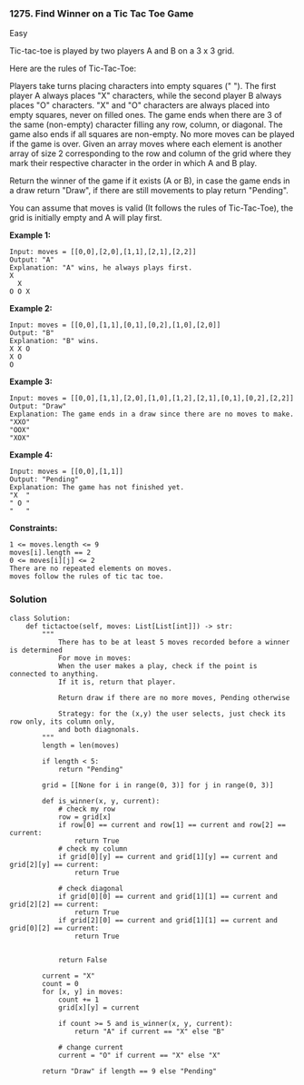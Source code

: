 ### 1275. Find Winner on a Tic Tac Toe Game
Easy

Tic-tac-toe is played by two players A and B on a 3 x 3 grid.

Here are the rules of Tic-Tac-Toe:

Players take turns placing characters into empty squares (" ").
The first player A always places "X" characters, while the second player B always places "O" characters.
"X" and "O" characters are always placed into empty squares, never on filled ones.
The game ends when there are 3 of the same (non-empty) character filling any row, column, or diagonal.
The game also ends if all squares are non-empty.
No more moves can be played if the game is over.
Given an array moves where each element is another array of size 2 corresponding to the row and column of the grid where they mark their respective character in the order in which A and B play.

Return the winner of the game if it exists (A or B), in case the game ends in a draw return "Draw", if there are still movements to play return "Pending".

You can assume that moves is valid (It follows the rules of Tic-Tac-Toe), the grid is initially empty and A will play first.

**Example 1:**
```
Input: moves = [[0,0],[2,0],[1,1],[2,1],[2,2]]
Output: "A"
Explanation: "A" wins, he always plays first.
X 
  X
O O X
```

**Example 2:**
```
Input: moves = [[0,0],[1,1],[0,1],[0,2],[1,0],[2,0]]
Output: "B"
Explanation: "B" wins.
X X O
X O
O
```
**Example 3:**
```
Input: moves = [[0,0],[1,1],[2,0],[1,0],[1,2],[2,1],[0,1],[0,2],[2,2]]
Output: "Draw"
Explanation: The game ends in a draw since there are no moves to make.
"XXO"
"OOX"
"XOX"
```
**Example 4:**
```
Input: moves = [[0,0],[1,1]]
Output: "Pending"
Explanation: The game has not finished yet.
"X  "
" O "
"   "
``` 

**Constraints:**
```
1 <= moves.length <= 9
moves[i].length == 2
0 <= moves[i][j] <= 2
There are no repeated elements on moves.
moves follow the rules of tic tac toe.
```

### Solution
```
class Solution:
    def tictactoe(self, moves: List[List[int]]) -> str:
        """
            There has to be at least 5 moves recorded before a winner is determined
            For move in moves:
            When the user makes a play, check if the point is connected to anything.
            If it is, return that player.
            
            Return draw if there are no more moves, Pending otherwise
            
            Strategy: for the (x,y) the user selects, just check its row only, its column only,
            and both diagnonals. 
        """
        length = len(moves)
        
        if length < 5:
            return "Pending"
        
        grid = [[None for i in range(0, 3)] for j in range(0, 3)]
        
        def is_winner(x, y, current):
            # check my row
            row = grid[x]
            if row[0] == current and row[1] == current and row[2] == current:
                return True
            # check my column
            if grid[0][y] == current and grid[1][y] == current and grid[2][y] == current:
                return True
            
            # check diagonal
            if grid[0][0] == current and grid[1][1] == current and grid[2][2] == current:
                return True
            if grid[2][0] == current and grid[1][1] == current and grid[0][2] == current:
                return True

            
            return False
        
        current = "X"
        count = 0
        for [x, y] in moves:
            count += 1
            grid[x][y] = current
            
            if count >= 5 and is_winner(x, y, current):
                return "A" if current == "X" else "B"

            # change current
            current = "O" if current == "X" else "X"
        
        return "Draw" if length == 9 else "Pending"
        
```
